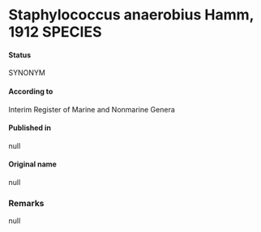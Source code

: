# Staphylococcus anaerobius Hamm, 1912 SPECIES

#### Status
SYNONYM

#### According to
Interim Register of Marine and Nonmarine Genera

#### Published in
null

#### Original name
null

### Remarks
null